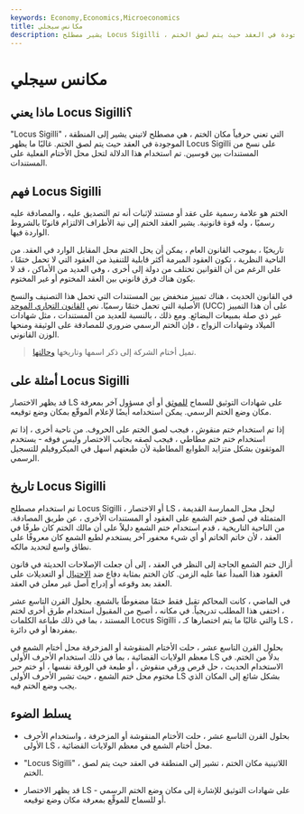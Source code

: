 ```yaml
---
keywords: Economy,Economics,Microeconomics
title: مكانس سيجلي
description: يشير مصطلح Locus Sigilli ، وهو مصطلح لاتيني يشير إلى مكان الختم ، إلى المنطقة الموجودة في العقد حيث يتم لصق الختم.
---
```


# مكانس سيجلي
## ماذا يعني Locus Sigilli؟

"Locus Sigilli" ، التي تعني حرفياً مكان الختم ، هي مصطلح لاتيني يشير إلى المنطقة الموجودة في العقد حيث يتم لصق الختم. غالبًا ما يظهر Locus Sigilli على نسخ من المستندات بين قوسين. تم استخدام هذا الدلالة لتحل محل الأختام الفعلية على المستندات.

## فهم Locus Sigilli

الختم هو علامة رسمية على عقد أو مستند لإثبات أنه تم التصديق عليه ، والمصادقة عليه رسميًا ، وله قوة قانونية. يشير العقد الختم إلى نية الأطراف الالتزام قانونًا بالشروط الواردة فيها.

تاريخيًا ، بموجب القانون العام ، يمكن أن يحل الختم محل المقابل الوارد في العقد. من الناحية النظرية ، تكون العقود المبرمة أكثر قابلية للتنفيذ من العقود التي لا تحمل ختمًا ، على الرغم من أن القوانين تختلف من دولة إلى أخرى ، وفي العديد من الأماكن ، قد لا يكون هناك فرق قانوني بين العقد المختوم أو غير المختوم.

في القانون الحديث ، هناك تمييز منخفض بين المستندات التي تحمل هذا التصنيف والنسخ الأصلية التي تحمل ختمًا رسميًا. نص [القانون التجاري الموحد](/uniform-commercial-code) (UCC) على أن هذا التمييز غير ذي صلة بمبيعات البضائع. ومع ذلك ، بالنسبة للعديد من المستندات ، مثل شهادات الميلاد وشهادات الزواج ، فإن الختم الرسمي ضروري للمصادقة على الوثيقة ومنحها الوزن القانوني.

> تميل أختام الشركة إلى ذكر اسمها وتاريخها [وحالتها](/incorporate).

>

## أمثلة على Locus Sigilli

قد يظهر الاختصار LS على شهادات التوثيق للسماح [للموثق](/notary) أو أي مسؤول آخر بمعرفة مكان وضع الختم الرسمي. يمكن استخدامه أيضًا لإعلام الموقّع بمكان وضع توقيعه.

إذا تم استخدام ختم منقوش ، فيجب لصق الختم على الحروف. من ناحية أخرى ، إذا تم استخدام ختم ختم مطاطي ، فيجب لصقه بجانب الاختصار وليس فوقه - يستخدم الموثقون بشكل متزايد الطوابع المطاطية لأن طبعتهم أسهل في الميكروفيلم للتسجيل الرسمي.

## تاريخ Locus Sigilli

تم استخدام مصطلح Locus Sigilli ، أو الاختصار LS ، ليحل محل الممارسة القديمة المتمثلة في لصق ختم الشمع على العقود أو المستندات الأخرى ، عن طريق المصادقة. من الناحية التاريخية ، قدم استخدام ختم الشمع دليلاً على أن مالك الختم كان طرفًا في العقد ، لأن خاتم الخاتم أو أي شيء محفور آخر يستخدم لطبع الشمع كان معروفًا على نطاق واسع لتحديد مالكه.

أزال ختم الشمع الحاجة إلى النظر في العقد ، إلى أن جعلت الإصلاحات الحديثة في قانون العقود هذا المبدأ عفا عليه الزمن. كان الختم بمثابة دفاع ضد [الاحتيال](/fraud) أو التعديلات على العقد بعد وقوعه أو إدراج أصل غير معلن في العقد.

في الماضي ، كانت المحاكم تقبل فقط ختمًا مضغوطًا بالشمع. بحلول القرن التاسع عشر ، اختفى هذا المطلب تدريجياً. في مكانه ، أصبح من المقبول استخدام طرق أخرى لختم المستند ، بما في ذلك طباعة الكلمات Locus Sigilli ، والتي غالبًا ما يتم اختصارها كـ LS ، بمفردها أو في دائرة.

بحلول القرن التاسع عشر ، حلت الأختام المنقوشة أو المزخرفة محل أختام الشمع في معظم الولايات القضائية ، بما في ذلك استخدام الأحرف الأولى LS بدلاً من الختم. في الاستخدام الحديث ، حل قرص ورقي منقوش ، أو طبعة في الورقة نفسها ، أو ختم حبر مختوم محل ختم الشمع ، حيث تشير الأحرف الأولى LS بشكل شائع إلى المكان الذي يجب وضع الختم فيه.

## يسلط الضوء

- بحلول القرن التاسع عشر ، حلت الأختام المنقوشة أو المزخرفة ، واستخدام الأحرف الأولى LS ، محل أختام الشمع في معظم الولايات القضائية.

- "Locus Sigilli" ، اللاتينية مكان الختم ، تشير إلى المنطقة في العقد حيث يتم لصق الختم.

- قد يظهر الاختصار LS على شهادات التوثيق للإشارة إلى مكان وضع الختم الرسمي - أو للسماح للموقِّع بمعرفة مكان وضع توقيعه.


